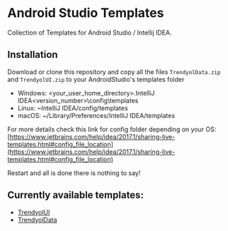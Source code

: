 # Android Studio Templates

Collection of Templates for Android Studio / Intellij IDEA.

## Installation

Download or clone this repository and copy all the files `TrendyolData.zip` and `TrendyolUI.zip` to your AndroidStudio's templates folder

- Windows:  <your_user_home_directory>\.IntelliJ IDEA<version_number>\config\templates
- Linux:    ~IntelliJ IDEA<version>/config/templates
- macOS:    ~/Library/Preferences/IntelliJ IDEA<version>/templates

For more details check this link for config folder depending on your OS: [https://www.jetbrains.com/help/idea/2017.1/sharing-live-templates.html#config_file_location](https://www.jetbrains.com/help/idea/2017.1/sharing-live-templates.html#config_file_location)

Restart and all is done there is nothing to say!

## Currently available templates:

* [TrendyolUI](TrendyolUI.zip)
* [TrendyolData](TrendyolData.zip)
